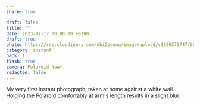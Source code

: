 ```yaml
---
share: true

draft: false
title: ""
date: 2023-07-17 00:00:00 +0200
draft: true
photo: https://res.cloudinary.com/dbi2zounq/image/upload/v1696575747/001_phxutv.jpg
category: instant
pack: 1
flash: true
camera: Polaroid Now+
redacted: false
---
```


My very first instant photograph, taken at home against a white wall. Holding the Polaroid comfortably at arm's length results in a slight blur.
